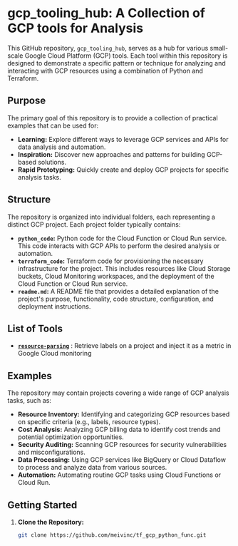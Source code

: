 # gcp_tooling_hub: A Collection of GCP tools for Analysis

This GitHub repository, `gcp_tooling_hub`, serves as a hub for various small-scale Google Cloud Platform (GCP) tools. Each tool within this repository is designed to demonstrate a specific pattern or technique for analyzing and interacting with GCP resources using a combination of Python and Terraform.

## Purpose

The primary goal of this repository is to provide a collection of practical examples that can be used for:

- **Learning:** Explore different ways to leverage GCP services and APIs for data analysis and automation.
- **Inspiration:** Discover new approaches and patterns for building GCP-based solutions.
- **Rapid Prototyping:** Quickly create and deploy GCP projects for specific analysis tasks.

## Structure

The repository is organized into individual folders, each representing a distinct GCP project. Each project folder typically contains:

- **`python_code`:**  Python code for the Cloud Function or Cloud Run service. This code interacts with GCP APIs to perform the desired analysis or automation.
- **`terraform_code`:** Terraform code for provisioning the necessary infrastructure for the project. This includes resources like Cloud Storage buckets, Cloud Monitoring workspaces, and the deployment of the Cloud Function or Cloud Run service.
- **`readme.md`:** A README file that provides a detailed explanation of the project's purpose, functionality, code structure, configuration, and deployment instructions.

## List of Tools

- **[`resource-parsing`](./resource-parsing/readme.md)** : Retrieve labels on a project and inject it as a metric in Google Cloud monitoring


## Examples

The repository may contain projects covering a wide range of GCP analysis tasks, such as:

- **Resource Inventory:** Identifying and categorizing GCP resources based on specific criteria (e.g., labels, resource types).
- **Cost Analysis:** Analyzing GCP billing data to identify cost trends and potential optimization opportunities.
- **Security Auditing:**  Scanning GCP resources for security vulnerabilities and misconfigurations.
- **Data Processing:**  Using GCP services like BigQuery or Cloud Dataflow to process and analyze data from various sources.
- **Automation:** Automating routine GCP tasks using Cloud Functions or Cloud Run.


## Getting Started

1. **Clone the Repository:**
   ```bash
   git clone https://github.com/meivinc/tf_gcp_python_func.git
